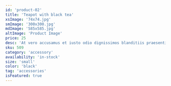 ```yaml
---
id: 'product-02'
title: 'Teapot with black tea'
xsImage: '74x74.jpg'
smImage: '300x300.jpg'
mdImage: '585x585.jpg'
altImage: 'Product Image'
price: 25
desc: 'At vero accusamus et iusto odio dignissimos blanditiis praesentiums dolores molest.'
sku: 509
category: 'accessory'
availability: 'in-stock'
size: 'small'
color: 'black'
tag: 'accessories'
isFeatured: true
---
```

